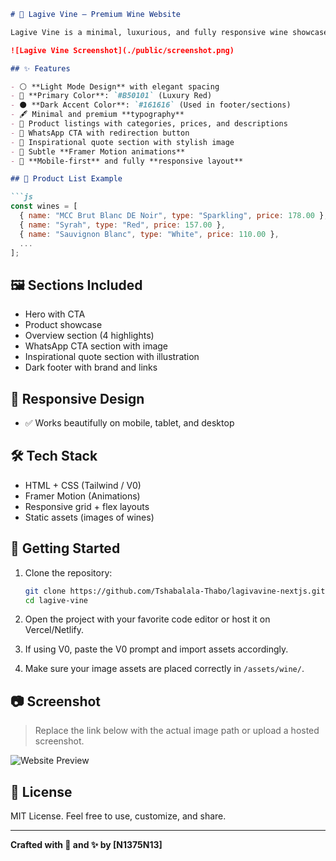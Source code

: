 ````markdown
# 🍷 Lagive Vine – Premium Wine Website

Lagive Vine is a minimal, luxurious, and fully responsive wine showcase website crafted to provide an exclusive digital experience for wine lovers. Built with a modern stack and clean design principles, it highlights elegant wines with refined typography, immersive visuals, and seamless interactions.

![Lagive Vine Screenshot](./public/screenshot.png)

## ✨ Features

- ⚪ **Light Mode Design** with elegant spacing
- 🔴 **Primary Color**: `#B50101` (Luxury Red)
- ⚫ **Dark Accent Color**: `#161616` (Used in footer/sections)
- 🖋️ Minimal and premium **typography**
- 🍇 Product listings with categories, prices, and descriptions
- 🤝 WhatsApp CTA with redirection button
- 💬 Inspirational quote section with stylish image
- 🎨 Subtle **Framer Motion animations**
- 📱 **Mobile-first** and fully **responsive layout**

## 🛒 Product List Example

```js
const wines = [
  { name: "MCC Brut Blanc DE Noir", type: "Sparkling", price: 178.00 },
  { name: "Syrah", type: "Red", price: 157.00 },
  { name: "Sauvignon Blanc", type: "White", price: 110.00 },
  ...
];
````

## 🖼️ Sections Included

* Hero with CTA
* Product showcase
* Overview section (4 highlights)
* WhatsApp CTA section with image
* Inspirational quote section with illustration
* Dark footer with brand and links

## 📱 Responsive Design

* ✅ Works beautifully on mobile, tablet, and desktop

## 🛠️ Tech Stack

* HTML + CSS (Tailwind / V0)
* Framer Motion (Animations)
* Responsive grid + flex layouts
* Static assets (images of wines)

## 🚀 Getting Started

1. Clone the repository:

   ```bash
   git clone https://github.com/Tshabalala-Thabo/lagivavine-nextjs.git
   cd lagive-vine
   ```

2. Open the project with your favorite code editor or host it on Vercel/Netlify.

3. If using V0, paste the V0 prompt and import assets accordingly.

4. Make sure your image assets are placed correctly in `/assets/wine/`.

## 📷 Screenshot

> Replace the link below with the actual image path or upload a hosted screenshot.

![Website Preview](./public/web-screenshot.png)

## 📄 License

MIT License. Feel free to use, customize, and share.

---

**Crafted with 🍷 and ✨ by \[N1375N13]**

```

